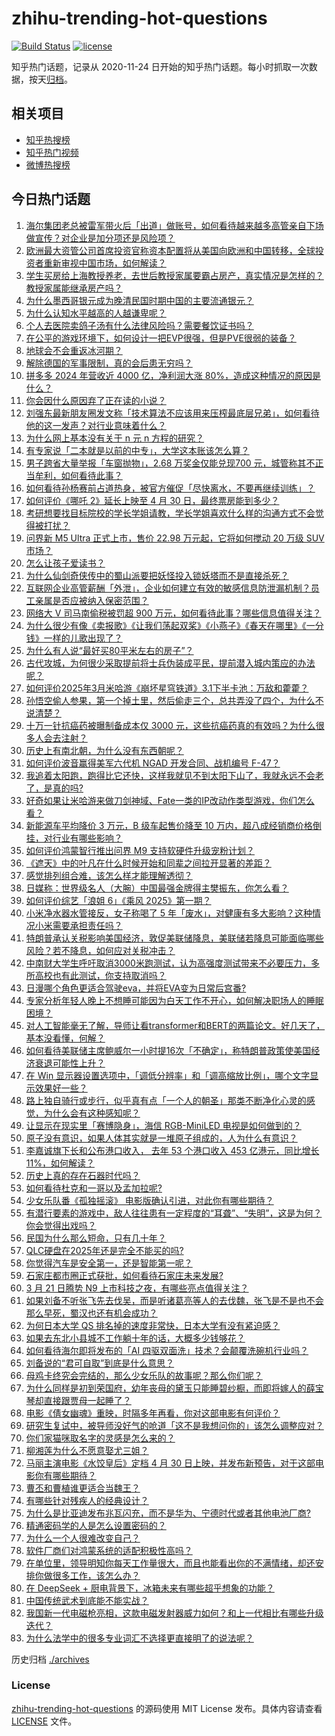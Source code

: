 # zhihu-trending-hot-questions

[![Build Status](https://github.com/justjavac/zhihu-trending-hot-questions/workflows/ci/badge.svg?branch=master)](https://github.com/justjavac/zhihu-trending-hot-questions/actions)
[![license](https://img.shields.io/github/license/justjavac/zhihu-trending-hot-questions)](https://github.com/justjavac/zhihu-trending-hot-questions/blob/master/LICENSE)

知乎热门话题，记录从 2020-11-24
日开始的知乎热门话题。每小时抓取一次数据，按天[归档](./archives)。

## 相关项目

- [知乎热搜榜](https://github.com/justjavac/zhihu-trending-top-search)
- [知乎热门视频](https://github.com/justjavac/zhihu-trending-hot-video)
- [微博热搜榜](https://github.com/justjavac/weibo-trending-hot-search)

## 今日热门话题

<!-- BEGIN -->
<!-- 最后更新时间 Sat Mar 22 2025 10:58:51 GMT+0800 (China Standard Time) -->

1. [海尔集团老总被雷军带火后「出道」做账号，如何看待越来越多高管亲自下场做宣传？对企业是加分项还是风险项？](https://www.zhihu.com/question/15495293290)
1. [欧洲最大资管公司首席投资官称资本配置将从美国向欧洲和中国转移，全球投资者重新审视中国市场，如何解读？](https://www.zhihu.com/question/15513422886)
1. [学生买房给上海教授养老，去世后教授家属要霸占房产，真实情况是怎样的？教授家属能继承房产吗？](https://www.zhihu.com/question/15463753362)
1. [为什么墨西哥银元成为晚清民国时期中国的主要流通银元？](https://www.zhihu.com/question/15117613510)
1. [为什么认知水平越高的人越谦卑呢？](https://www.zhihu.com/question/11003111082)
1. [个人去医院卖鸽子汤有什么法律风险吗？需要餐饮证书吗？](https://www.zhihu.com/question/11470961888)
1. [在公平的游戏环境下，如何设计一把EVP很强，但是PVE很弱的装备？](https://www.zhihu.com/question/657319280)
1. [地球会不会重返冰河期？](https://www.zhihu.com/question/263945686)
1. [解除德国的军事限制，真的会后患无穷吗？](https://www.zhihu.com/question/15143853736)
1. [拼多多 2024 年营收近 4000 亿，净利润大涨 80%，造成这种情况的原因是什么？](https://www.zhihu.com/question/15459784425)
1. [你会因什么原因弃了正在读的小说？](https://www.zhihu.com/question/616941387)
1. [刘强东最新朋友圈发文称「技术算法不应该用来压榨最底层兄弟」，如何看待他的这一发声？对行业意味着什么？](https://www.zhihu.com/question/15475073304)
1. [为什么网上基本没有关于 n 元 n 方程的研究？](https://www.zhihu.com/question/14869828856)
1. [有专家说「二本就是以前的中专」，大学这本账该怎么算？](https://www.zhihu.com/question/661642126)
1. [男子跨省大量举报「车窗抛物」，2.68 万奖金仅能兑现700 元，城管称其不正当牟利，如何看待此事？](https://www.zhihu.com/question/15425122035)
1. [如何看待孙杨赛前占道热身，被官方催促「尽快离水，不要再继续训练」？](https://www.zhihu.com/question/15352042475)
1. [如何评价《哪吒 2》延长上映至 4 月 30 日，最终票房能到多少？](https://www.zhihu.com/question/15469206165)
1. [考研想要找目标院校的学长学姐请教，学长学姐喜欢什么样的沟通方式不会觉得被打扰？](https://www.zhihu.com/question/14173040870)
1. [问界新 M5 Ultra 正式上市，售价 22.98 万元起，它将如何搅动 20 万级 SUV 市场？](https://www.zhihu.com/question/15393622358)
1. [怎么让孩子爱读书？](https://www.zhihu.com/question/1885147719942780700)
1. [为什么仙剑奇侠传中的蜀山派要把妖怪投入锁妖塔而不是直接杀死？](https://www.zhihu.com/question/14482703121)
1. [互联网企业高管薪酬「外泄」，企业如何建立有效的敏感信息防泄漏机制？员工亲属是否应被纳入保密范围？](https://www.zhihu.com/question/15267901487)
1. [网络大 V 司马南偷税被罚超 900 万元，如何看待此事？哪些信息值得关注？](https://www.zhihu.com/question/15464307536)
1. [为什么很少有像《卖报歌》《让我们荡起双桨》《小燕子》《春天在哪里》《一分钱》一样的儿歌出现了？](https://www.zhihu.com/question/347331433)
1. [为什么有人说“最好买80平米左右的房子”？](https://www.zhihu.com/question/298498255)
1. [古代攻城，为何很少采取提前将士兵伪装成平民，提前潜入城内策应的办法呢？](https://www.zhihu.com/question/15078690483)
1. [如何评价2025年3月米哈游《崩坏星穹铁道》3.1下半卡池：万敌和藿藿？](https://www.zhihu.com/question/15343191350)
1. [孙悟空偷人参果，第一个掉土里，然后偷走三个，总共弄没了四个，为什么不说清楚？](https://www.zhihu.com/question/10750497343)
1. [十万一针抗癌药被曝制备成本仅 3000 元，这些抗癌药真的有效吗？为什么很多人会去注射？](https://www.zhihu.com/question/15357074428)
1. [历史上有南北朝，为什么没有东西朝呢？](https://www.zhihu.com/question/634184853)
1. [如何评价波音赢得美军六代机 NGAD 开发合同、战机编号 F-47？](https://www.zhihu.com/question/15524861653)
1. [我追着太阳跑，跑得比它还快，这样我就见不到太阳下山了，我就永远不会老了，是真的吗?](https://www.zhihu.com/question/14350570126)
1. [好奇如果让米哈游来做刀剑神域、Fate一类的IP改动作类型游戏，你们怎么看？](https://www.zhihu.com/question/15197876474)
1. [新能源车平均降价 3 万元，B 级车起售价降至 10 万内，超八成经销商价格倒挂，对行业有哪些影响？](https://www.zhihu.com/question/15390619471)
1. [如何评价鸿蒙智行推出问界 M9 支持软硬件升级宠粉计划？](https://www.zhihu.com/question/15395993206)
1. [《遮天》中的叶凡在什么时候开始和同辈之间拉开显著的差距？](https://www.zhihu.com/question/631835742)
1. [感觉排列组合难，该怎么样才能理解透彻？](https://www.zhihu.com/question/319392739)
1. [日媒称：世界级名人（大腕）中国最强金牌得主樊振东，你怎么看？](https://www.zhihu.com/question/15495978444)
1. [如何评价综艺「浪姐 6」《乘风 2025》第一期？](https://www.zhihu.com/question/15381595866)
1. [小米净水器水管接反，女子称喝了 5 年「废水」，对健康有多大影响？这种情况小米需要承担责任吗？](https://www.zhihu.com/question/15435239271)
1. [特朗普承认关税影响美国经济，敦促美联储降息，美联储若降息可能面临哪些风险？若不降息，如何应对关税冲击？](https://www.zhihu.com/question/15462163733)
1. [中南财大学生呼吁取消3000米跑测试，认为高强度测试带来不必要压力，多所高校也有此测试，你支持取消吗？](https://www.zhihu.com/question/15320532633)
1. [日漫哪个角色更适合驾驶eva，并将EVA变为日常后宫番?](https://www.zhihu.com/question/15230357171)
1. [专家分析年轻人晚上不想睡可能因为白天工作不开心，如何解决职场人的睡眠困境？](https://www.zhihu.com/question/15465236413)
1. [对人工智能毫无了解，导师让看transformer和BERT的两篇论文。好几天了，基本没看懂，何解？](https://www.zhihu.com/question/568969384)
1. [如何看待美联储主席鲍威尔一小时提16次「不确定」，称特朗普政策使美国经济衰退可能性上升？](https://www.zhihu.com/question/15390933289)
1. [在 Win 显示器设置选项中，「调低分辨率」和「调高缩放比例」，哪个文字显示效果好一些？](https://www.zhihu.com/question/14929799131)
1. [路上独自骑行或步行，似乎真有点「一个人的朝圣」那类不断净化心灵的感觉，为什么会有这种感知呢？](https://www.zhihu.com/question/14971250768)
1. [让显示在现实里「赛博隐身」，海信 RGB-MiniLED 电视是如何做到的？](https://www.zhihu.com/question/15431636856)
1. [原子没有意识，如果人体其实就是一堆原子组成的，人为什么有意识？](https://www.zhihu.com/question/14904461393)
1. [李嘉诚旗下长和公布港口收入， 去年 53 个港口收入 453 亿港元，同比增长 11%，如何解读？](https://www.zhihu.com/question/15471955320)
1. [历史上真的存在石器时代吗？](https://www.zhihu.com/question/65569190)
1. [如何看待杜克和一哥以及孟加拉呢?](https://www.zhihu.com/question/15301640598)
1. [少女乐队番《孤独摇滚》 电影版确认引进，对此你有哪些期待？](https://www.zhihu.com/question/15393417084)
1. [有潜行要素的游戏中，敌人往往患有一定程度的“耳聋”、“失明”，这是为何？你会觉得出戏吗？](https://www.zhihu.com/question/15460265049)
1. [民国为什么那么短命，只有几十年？](https://www.zhihu.com/question/663070957)
1. [QLC硬盘在2025年还是完全不能买的吗?](https://www.zhihu.com/question/15014061447)
1. [你觉得汽车是安全第一，还是智能第一呢？](https://www.zhihu.com/question/663201255)
1. [石家庄都市圈正式获批，如何看待石家庄未来发展?](https://www.zhihu.com/question/15408795011)
1. [3 月 21 日腾势 N9 上市科技之夜，有哪些亮点值得关注？](https://www.zhihu.com/question/15515790633)
1. [如果刘备不听张飞先去伐吴，而是听诸葛亮等人的去伐魏，张飞是不是也不会那么早死，蜀汉也还有机会成功？](https://www.zhihu.com/question/14449871069)
1. [为何日本大学 QS 排名掉的速度非常快，日本大学有没有紧迫感？](https://www.zhihu.com/question/10223392112)
1. [如果去东北小县城不工作躺十年的话，大概多少钱够花？](https://www.zhihu.com/question/15159076844)
1. [如何看待海尔即将发布的「AI 四驱双面洗」技术？会颠覆洗碗机行业吗？](https://www.zhihu.com/question/14909363383)
1. [刘备说的“君可自取”到底是什么意思？](https://www.zhihu.com/question/660666163)
1. [母鸡卡终究会完结的，那么少女乐队的故事呢？那么你们呢？](https://www.zhihu.com/question/15475567586)
1. [为什么同样是初到荣国府，幼年丧母的黛玉只能睡碧纱橱，而即将嫁人的薛宝琴却直接跟贾母一起睡了？](https://www.zhihu.com/question/15330617428)
1. [电影《倩女幽魂》重映，时隔多年再看，你对这部电影有何评价？](https://www.zhihu.com/question/15433964640)
1. [研究生复试中，被导师没好气的呛道「这不是我想问你的」该怎么调整应对？](https://www.zhihu.com/question/14566514129)
1. [你们家猫咪取名字的灵感是怎么来的？](https://www.zhihu.com/question/666969974)
1. [柳湘莲为什么不愿意娶尤三姐？](https://www.zhihu.com/question/13083752565)
1. [马丽主演电影《水饺皇后》定档 4 月 30 日上映，并发布新预告，对于这部电影你有哪些期待？](https://www.zhihu.com/question/15393510443)
1. [曹丕和曹植谁更适合当魏王？](https://www.zhihu.com/question/14113769739)
1. [有哪些针对残疾人的经典设计？](https://www.zhihu.com/question/21950633)
1. [为什么是比亚迪发布兆瓦闪充，而不是华为、宁德时代或者其他电池厂商?](https://www.zhihu.com/question/1885364843294459400)
1. [精通密码学的人是怎么设置密码的？](https://www.zhihu.com/question/307457182)
1. [为什么一个人很难改变自己？](https://www.zhihu.com/question/658466417)
1. [软件厂商们对鸿蒙系统的适配积极性高吗？](https://www.zhihu.com/question/662471655)
1. [在单位里，领导明知你每天工作量很大，而且也能看出你的不满情绪，却还安排你做很多工作，该怎么办？](https://www.zhihu.com/question/14865718868)
1. [在 DeepSeek + 厨电背景下，冰箱未来有哪些超乎想象的功能？](https://www.zhihu.com/question/14909247873)
1. [中国传统武术到底能不能实战？](https://www.zhihu.com/question/651185892)
1. [我国新一代电磁枪亮相，这款电磁发射器威力如何？和上一代相比有哪些升级迭代？](https://www.zhihu.com/question/15253651077)
1. [为什么法学中的很多专业词汇不选择更直接明了的说法呢？](https://www.zhihu.com/question/611720193)

<!-- END -->

历史归档 [./archives](./archives)

### License

[zhihu-trending-hot-questions](https://github.com/justjavac/zhihu-trending-hot-questions)
的源码使用 MIT License 发布。具体内容请查看 [LICENSE](./LICENSE) 文件。
